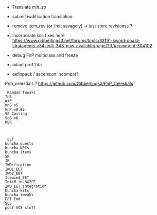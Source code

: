 
- Translate mih_sp
- submit iwdification translation
- remove item_rev (or limit savagely) -> just store revisionss ?
- incorporate scs fixes here https://www.gibberlings3.net/forums/topic/33191-sword-coast-stratagems-v34-edit-343-now-available/page/23/#comment-304102
- debug FnP multiclass and freeze
- adapt prof.2da

 - eefixpack / ascension incompat?


Pnp_celestials ? https://github.com/Gibberlings3/PnP_Celestials


     Random Tweaks
    TnB
    WtP
    MnG v5
    FnP v0.85
    5E Casting
    SoB v6
    MBR



     EET
    buncha quests
    buncha NPCs
    buncha items
    SR
    IR
    IWDification
    IWD1_EET
    IWD2_EET
    Icewind_EET
    TotLM-in-BG2EE
    IWD_EET_Integration
    buncha kits
    buncha tweaks
    EET_End
    SCS
    post-SCS stuff
